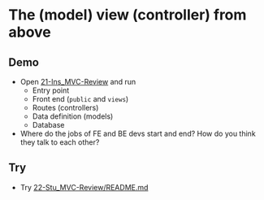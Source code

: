 # The (model) view (controller) from above

## Demo

* Open [21-Ins_MVC-Review](../../01-Activities/) and run
  * Entry point
  * Front end (`public` and `views`)
  * Routes (controllers)
  * Data definition (models)
  * Database
* Where do the jobs of FE and BE devs start and end? How do you think they talk to each other?

## Try

* Try [22-Stu_MVC-Review/README.md](../../01-Activities/22-Stu_MVC-Review/README.md)